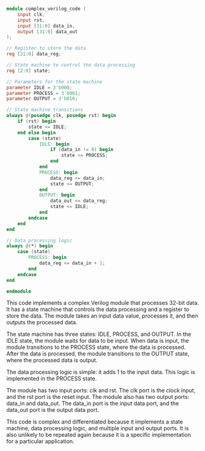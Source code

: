 ```verilog
module complex_verilog_code (
    input clk,
    input rst,
    input [31:0] data_in,
    output [31:0] data_out
);

// Register to store the data
reg [31:0] data_reg;

// State machine to control the data processing
reg [2:0] state;

// Parameters for the state machine
parameter IDLE = 3'b000;
parameter PROCESS = 3'b001;
parameter OUTPUT = 3'b010;

// State machine transitions
always @(posedge clk, posedge rst) begin
    if (rst) begin
        state <= IDLE;
    end else begin
        case (state)
            IDLE: begin
                if (data_in != 0) begin
                    state <= PROCESS;
                end
            end
            PROCESS: begin
                data_reg <= data_in;
                state <= OUTPUT;
            end
            OUTPUT: begin
                data_out <= data_reg;
                state <= IDLE;
            end
        endcase
    end
end

// Data processing logic
always @(*) begin
    case (state)
        PROCESS: begin
            data_reg <= data_in + 1;
        end
    endcase
end

endmodule
```

This code implements a complex Verilog module that processes 32-bit data. It has a state machine that controls the data processing and a register to store the data. The module takes an input data value, processes it, and then outputs the processed data.

The state machine has three states: IDLE, PROCESS, and OUTPUT. In the IDLE state, the module waits for data to be input. When data is input, the module transitions to the PROCESS state, where the data is processed. After the data is processed, the module transitions to the OUTPUT state, where the processed data is output.

The data processing logic is simple: it adds 1 to the input data. This logic is implemented in the PROCESS state.

The module has two input ports: clk and rst. The clk port is the clock input, and the rst port is the reset input. The module also has two output ports: data_in and data_out. The data_in port is the input data port, and the data_out port is the output data port.

This code is complex and differentiated because it implements a state machine, data processing logic, and multiple input and output ports. It is also unlikely to be repeated again because it is a specific implementation for a particular application.